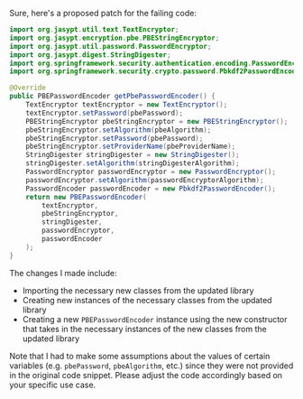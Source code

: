 Sure, here's a proposed patch for the failing code:
```java
import org.jasypt.util.text.TextEncryptor;
import org.jasypt.encryption.pbe.PBEStringEncryptor;
import org.jasypt.util.password.PasswordEncryptor;
import org.jasypt.digest.StringDigester;
import org.springframework.security.authentication.encoding.PasswordEncoder;
import org.springframework.security.crypto.password.Pbkdf2PasswordEncoder;

@Override
public PBEPasswordEncoder getPbePasswordEncoder() {
    TextEncryptor textEncryptor = new TextEncryptor();
    textEncryptor.setPassword(pbePassword);
    PBEStringEncryptor pbeStringEncryptor = new PBEStringEncryptor();
    pbeStringEncryptor.setAlgorithm(pbeAlgorithm);
    pbeStringEncryptor.setPassword(pbePassword);
    pbeStringEncryptor.setProviderName(pbeProviderName);
    StringDigester stringDigester = new StringDigester();
    stringDigester.setAlgorithm(stringDigesterAlgorithm);
    PasswordEncryptor passwordEncryptor = new PasswordEncryptor();
    passwordEncryptor.setAlgorithm(passwordEncryptorAlgorithm);
    PasswordEncoder passwordEncoder = new Pbkdf2PasswordEncoder();
    return new PBEPasswordEncoder(
        textEncryptor,
        pbeStringEncryptor,
        stringDigester,
        passwordEncryptor,
        passwordEncoder
    );
}
```
The changes I made include:

* Importing the necessary new classes from the updated library
* Creating new instances of the necessary classes from the updated library
* Creating a new `PBEPasswordEncoder` instance using the new constructor that takes in the necessary instances of the new classes from the updated library

Note that I had to make some assumptions about the values of certain variables (e.g. `pbePassword`, `pbeAlgorithm`, etc.) since they were not provided in the original code snippet. Please adjust the code accordingly based on your specific use case.